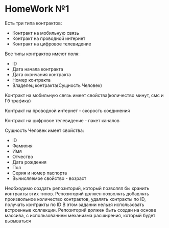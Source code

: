 # HomeWork №1
Есть три типа контрактов:
* Контракт на мобильную связь
* Контракт на проводной интернет
* Контракт на цифровое телевидение

Все типы контрактов имеют поля:
* ID
* Дата начала контракта
* Дата окончания контракта
* Номер контракта
* Владелец контракта(Сущность Человек)

Контракт на мобильную связь имеет свойства(количество минут, смс и Гб трафика)

Контракт на проводной интернет - скорость соединения

Контракт на цифровое телевидение - пакет каналов

Сущность Человек имеет свойства:
* ID
* Фамилия
* Имя
* Отчеcтво
* Дата рождения
* Пол
* Серия и номер паспорта
* Вычисляемое свойство - возраст

Необходимо создать репозиторий, который позволял бы хранить контракты этих типов. Репозиторий должен позволять добавлять произвольное количество контрактов, удалять контракты по ID, получать контракты по ID В этом задании нельзя использовать встроенные коллекции. Репозиторий должен быть создан на основе массива, с использованием механизма расширения, который будет вызываться 
